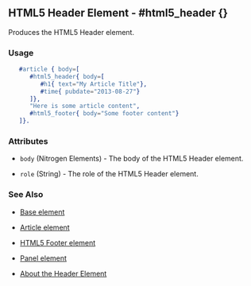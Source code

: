 

## HTML5 Header Element - #html5_header {}

  Produces the HTML5 Header element.

### Usage

```erlang
   #article { body=[
      #html5_header{ body=[
         #h1{ text="My Article Title"},
         #time{ pubdate="2013-08-27"}
      ]},
      "Here is some article content",
      #html5_footer{ body="Some footer content"}
   ]}.

```

### Attributes

   * `body` (Nitrogen Elements) - The body of the HTML5 Header element.

   * `role` (String) - The role of the HTML5 Header element.

### See Also

 *  [Base element](./element_base.md)

 *  [Article element](./article.html)
   
 *  [HTML5 Footer element](./html5_footer.html)

 *  [Panel element](./panel.html)

 *  [About the Header Element](http://html5doctor.com/the-header-element/)
